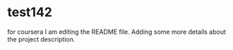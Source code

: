 # test142
for coursera
I am editing the README file. Adding some more details about the project description.

